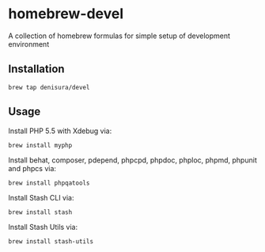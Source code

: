 homebrew-devel
==============

A collection of homebrew formulas for simple setup of development environment 

Installation
------------

```
brew tap denisura/devel
```

Usage
---

Install PHP 5.5 with Xdebug via:

```
brew install myphp
```

Install behat, composer, pdepend, phpcpd, phpdoc, phploc, phpmd, phpunit and phpcs via:

```
brew install phpqatools
```

Install Stash CLI via:

```
brew install stash
```

Install Stash Utils via:

```
brew install stash-utils
```
